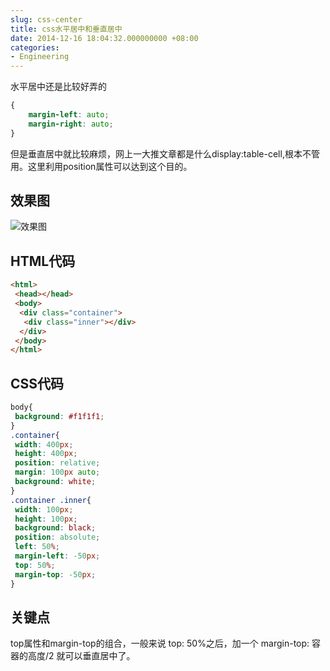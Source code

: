 ```yaml
---
slug: css-center
title: css水平居中和垂直居中
date: 2014-12-16 18:04:32.000000000 +08:00
categories:
- Engineering
---
```

水平居中还是比较好弄的

```css
{
    margin-left: auto;
    margin-right: auto;
}
```

但是垂直居中就比较麻烦，网上一大推文章都是什么display:table-cell,根本不管用。这里利用position属性可以达到这个目的。
## 效果图
![效果图](https://og5r5kasb.qnssl.com/wp-content/uploads/2014/12/16541418724107.png)
## HTML代码

```html
<html>
 <head></head>
 <body> 
  <div class="container"> 
   <div class="inner"></div> 
  </div> 
 </body>
</html>
```

## CSS代码

```css
body{
 background: #f1f1f1;
}
.container{
 width: 400px;
 height: 400px;
 position: relative;
 margin: 100px auto;
 background: white;
}
.container .inner{
 width: 100px;
 height: 100px;
 background: black;
 position: absolute;
 left: 50%;
 margin-left: -50px;
 top: 50%;
 margin-top: -50px;
}
```

## 关键点
top属性和margin-top的组合，一般来说 top: 50%之后，加一个 margin-top: 容器的高度/2 就可以垂直居中了。